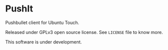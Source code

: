 # PushIt #
Pushbullet client for Ubuntu Touch.

Released under GPLv3 open source license. See `LICENSE` file to know more.

This software is under development.
